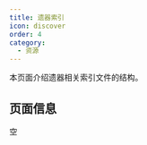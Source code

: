 ```yaml
---
title: 遗器索引
icon: discover
order: 4
category:
  - 资源
---
```


本页面介绍遗器相关索引文件的结构。

<!-- more -->

## 页面信息

空
